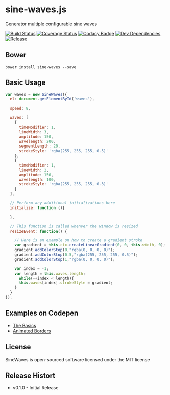 # sine-waves.js

Generator multiple configurable sine waves

[![Build Status](http://img.shields.io/travis/isuttell/sine-waves.svg?style=flat)](https://travis-ci.org/isuttell/sine-waves)
[![Coverage Status](https://img.shields.io/coveralls/isuttell/sine-waves.svg?style=flat)](https://coveralls.io/r/isuttell/sine-waves)
[![Codacy Badge](https://img.shields.io/codacy/a52fd69032474c0ca88dc06ab69a9839.svg)](https://www.codacy.com/public/isuttell/sine-waves)
[![Dev Dependencies](http://img.shields.io/david/dev/isuttell/sine-waves.svg?style=flat)](https://david-dm.org/isuttell/sine-waves#info=devDependencies)
[![Release](https://img.shields.io/bower/v/sine-waves.svg?style=flat)](https://github.com/isuttell/sine-waves/tarball/master)

## Bower

```shell
bower install sine-waves --save
```

## Basic Usage
```js
var waves = new SineWaves({
  el: document.getElementById('waves'),

  speed: 8,

  waves: [
    {
      timeModifier: 1,
      lineWidth: 3,
      amplitude: 150,
      wavelength: 200,
      segmentLength: 20,
      strokeStyle: 'rgba(255, 255, 255, 0.5)'
    },
    {
      timeModifier: 1,
      lineWidth: 2,
      amplitude: 150,
      wavelength: 100,
      strokeStyle: 'rgba(255, 255, 255, 0.3)'
    }
  ],

  // Perform any additional initializations here
  initialize: function (){

  },

  // This function is called whenver the window is resized
  resizeEvent: function() {

    // Here is an example on how to create a gradient stroke
    var gradient = this.ctx.createLinearGradient(0, 0, this.width, 0);
    gradient.addColorStop(0,"rgba(0, 0, 0, 0)");
    gradient.addColorStop(0.5,"rgba(255, 255, 255, 0.5)");
    gradient.addColorStop(1,"rgba(0, 0, 0, 0)");

    var index = -1;
    var length = this.waves.length;
      while(++index < length){
      this.waves[index].strokeStyle = gradient;
    }
  }
});
```

## Examples on Codepen

* [The Basics](http://codepen.io/isuttell/pen/vENOZw)
* [Animated Borders](http://codepen.io/isuttell/pen/PwPqOw)

## License
SineWaves is open-sourced software licensed under the MIT license

## Release Histort
- v0.1.0 - Initial Release
